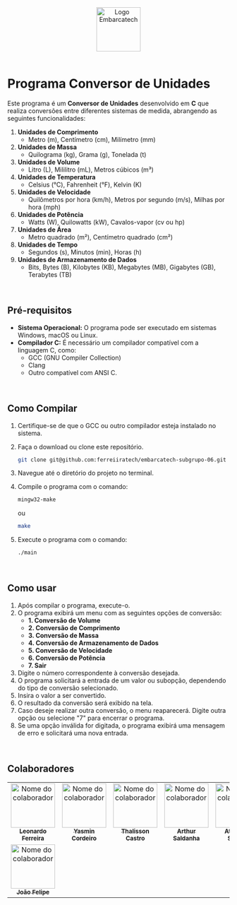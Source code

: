 <div align="center">
    <img src="https://moodle.embarcatech.cepedi.org.br/pluginfile.php/1/theme_moove/logo/1733422525/Group%20658.png" alt="Logo Embarcatech" height="100">
</div>

<br>

# Programa Conversor de Unidades

Este programa é um **Conversor de Unidades** desenvolvido em **C** que realiza conversões entre diferentes sistemas de medida, abrangendo as seguintes funcionalidades:

1. **Unidades de Comprimento**  
   - Metro (m), Centímetro (cm), Milímetro (mm)
2. **Unidades de Massa**  
   - Quilograma (kg), Grama (g), Tonelada (t)
3. **Unidades de Volume**  
   - Litro (L), Mililitro (mL), Metros cúbicos (m³)
4. **Unidades de Temperatura**  
   - Celsius (°C), Fahrenheit (°F), Kelvin (K)
5. **Unidades de Velocidade**  
   - Quilômetros por hora (km/h), Metros por segundo (m/s), Milhas por hora (mph)
6. **Unidades de Potência**  
   - Watts (W), Quilowatts (kW), Cavalos-vapor (cv ou hp)
7. **Unidades de Área**  
   - Metro quadrado (m²), Centímetro quadrado (cm²)
8. **Unidades de Tempo**  
   - Segundos (s), Minutos (min), Horas (h)
9. **Unidades de Armazenamento de Dados**  
   - Bits, Bytes (B), Kilobytes (KB), Megabytes (MB), Gigabytes (GB), Terabytes (TB)

<br>

## Pré-requisitos

- **Sistema Operacional:** O programa pode ser executado em sistemas Windows, macOS ou Linux.  
- **Compilador C:** É necessário um compilador compatível com a linguagem C, como:
  - GCC (GNU Compiler Collection)
  - Clang  
  - Outro compatível com ANSI C.

<br>

## Como Compilar

1. Certifique-se de que o GCC ou outro compilador esteja instalado no sistema.  
2. Faça o download ou clone este repositório.
    ```bash
    git clone git@github.com:ferreiiratech/embarcatech-subgrupo-06.git
    ```

3. Navegue até o diretório do projeto no terminal.  
4. Compile o programa com o comando:  
   ```bash
   mingw32-make 
   ```
   ou 
    ```bash
    make
    ```

5. Execute o programa com o comando:
   ```bash
   ./main
   ```
<br>

## Como usar  

1. Após compilar o programa, execute-o.  
2. O programa exibirá um menu com as seguintes opções de conversão:  
    - **1. Conversão de Volume**  
    - **2. Conversão de Comprimento**  
    - **3. Conversão de Massa**  
    - **4. Conversão de Armazenamento de Dados**  
    - **5. Conversão de Velocidade**  
    - **6. Conversão de Potência**  
    - **7. Sair**  
3. Digite o número correspondente à conversão desejada.  
4. O programa solicitará a entrada de um valor ou subopção, dependendo do tipo de conversão selecionado.  
5. Insira o valor a ser convertido.  
6. O resultado da conversão será exibido na tela.  
7. Caso deseje realizar outra conversão, o menu reaparecerá. Digite outra opção ou selecione "7" para encerrar o programa.  
8. Se uma opção inválida for digitada, o programa exibirá uma mensagem de erro e solicitará uma nova entrada.  


<br>

## Colaboradores
<table>
  <tr>
    <td align="center">
      <a href="https://github.com/ferreiiratech">
        <img src="https://github.com/ferreiiratech.png" width="100px;" alt="Nome do colaborador"/><br>
        <sub>
          <b>Leonardo Ferreira</b>
        </sub>
      </a>
    </td>
    <td align="center">
      <a href="https://github.com/yasmincsme">
        <img src="https://github.com/yasmincsme.png" width="100px;" alt="Nome do colaborador"/><br>
        <sub>
          <b>Yasmin Cordeiro</b>
        </sub>
      </a>
    </td>
    <td align="center">
      <a href="https://github.com/thalissoncastrog">
        <img src="https://github.com/thalissoncastrog.png" width="100px;" alt="Nome do colaborador"/><br>
        <sub>
          <b>Thalisson Castro</b>
        </sub>
      </a>
    </td>
    <td align="center">
      <a href="https://github.com/ArthurSaldanha01">
        <img src="https://github.com/ArthurSaldanha01.png" width="100px;" alt="Nome do colaborador"/><br>
        <sub>
          <b>Arthur Saldanha</b>
        </sub>
      </a>
    </td>
        <td align="center">
      <a href="https://github.com/ateniltonjr">
        <img src="https://github.com/ateniltonjr.png" width="100px;" alt="Nome do colaborador"/><br>
        <sub>
          <b>Atenilton Santos</b>
        </sub>
      </a>
    </td>
  </tr>
  <tr>
    </td>
        <td align="center">
      <a href="https://github.com/bigodinhojf">
        <img src="https://github.com/bigodinhojf.png" width="100px;" alt="Nome do colaborador"/><br>
        <sub>
          <b>João Felipe</b>
        </sub>
      </a>
    </td>
  </tr>
</table>
